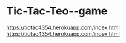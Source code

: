 # Tic-Tac-Teo--game
https://tictac4354.herokuapp.com/index.html
https://tictac4354.herokuapp.com/index.html
